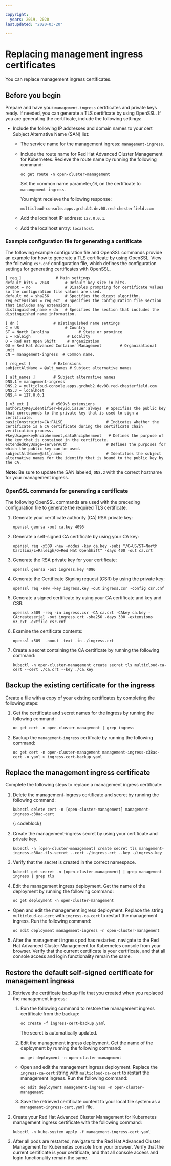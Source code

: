 ```yaml
---

copyright:
  years: 2019, 2020
lastupdated: "2020-03-20"

---
```


# Replacing management ingress certificates

You can replace management ingress certificates.

## Before you begin

Prepare and have your `management-ingress` certificates and private keys ready. If needed, you can generate a TLS certificate by using OpenSSL. If you are generating the certificate, include the following settings:

* Include the following IP addresses and domain names to your cert Subject Alternative Name (SAN) list:
  * The service name for the management ingress: `management-ingress`.
  * Include the route name for Red Hat Advanced Cluster Management for Kubernetes. Recieve the route name by running the following command:

     ```
     oc get route -n open-cluster-management
     ```

     Set the common name parameter,`CN`, on the certificate to `manangement-ingress`.

     You might receieve the following response:

     ```
     multicloud-console.apps.grchub2.dev08.red-chesterfield.com
     ```
  * Add the localhost IP address: `127.0.0.1`.
  * Add the localhost entry: `localhost`.

### Example configuration file for generating a certificate

The following example configuration file and OpenSSL commands provide an example for how to generate a TLS certificate by using OpenSSL. View the following `csr.cnf` configuration file, which defines the configuration settings for generating certificates with OpenSSL.

   ```
   [ req ]               # Main settings
   default_bits = 2048       # Default key size in bits.
   prompt = no               # Disables prompting for certificate values so the configuration file values are used.
   default_md = sha256       # Specifies the digest algorithm.
   req_extensions = req_ext  # Specifies the configuration file section that includes any extensions.
   distinguished_name = dn   # Specifies the section that includes the distinguished name information.

   [ dn ]               # Distinguished name settings
   C = US                    # Country
   ST = North Carolina             # State or province
   L = Raleigh                # Locality
   O = Red Hat Open Shift     # Organization
   OU = Red Hat Advanced Container Management        # Organizational unit
   CN = management-ingress  # Common name.

   [ req_ext ]          # Extensions
   subjectAltName = @alt_names # Subject alternative names

   [ alt_names ]        # Subject alternative names
   DNS.1 = management-ingress
   DNS.2 = multicloud-console.apps.grchub2.dev08.red-chesterfield.com
   DNS.3 = localhost
   DNS.4 = 127.0.0.1

   [ v3_ext ]          # x509v3 extensions
   authorityKeyIdentifier=keyid,issuer:always  # Specifies the public key that corresponds to the private key that is used to sign a certificate.
   basicConstraints=CA:FALSE                   # Indicates whether the certificate is a CA certificate during the certificate chain verification process.
   #keyUsage=keyEncipherment,dataEncipherment   # Defines the purpose of the key that is contained in the certificate.
   extendedKeyUsage=serverAuth                 # Defines the purposes for which the public key can be used.
   subjectAltName=@alt_names                   # Identifies the subject alternative names for the identify that is bound to the public key by the CA.
   ```

   **Note:** Be sure to update the SAN labeled, `DNS.2` with the correct hostname for your management ingress.


### OpenSSL commands for generating a certificate

The following OpenSSL commands are used with the preceding configuration file to generate the required TLS certificate.

  1. Generate your certificate authority (CA) RSA private key:

     ```
     openssl genrsa -out ca.key 4096
     ```

  2. Generate a self-signed CA certificate by using your CA key:

     ```
     openssl req -x509 -new -nodes -key ca.key -subj "/C=US/ST=North Carolina/L=Raleigh/O=Red Hat OpenShift" -days 400 -out ca.crt
     ```

  3. Generate the RSA private key for your certificate:

     ```
     openssl genrsa -out ingress.key 4096
     ```

  4. Generate the Certificate Signing request (CSR) by using the private key:

     ```
     openssl req -new -key ingress.key -out ingress.csr -config csr.cnf
     ```

  5. Generate a signed certificate by using your CA certificate and key and CSR:

     ```
     openssl x509 -req -in ingress.csr -CA ca.crt -CAkey ca.key -CAcreateserial -out ingress.crt -sha256 -days 300 -extensions v3_ext -extfile csr.cnf
     ```

  6. Examine the certificate contents:

     ```
     openssl x509  -noout -text -in ./ingress.crt
     ```

  7. Create a secret containing the CA certificate by running the following command:

     ```
     kubectl -n open-cluster-management create secret tls multicloud-ca-cert --cert ./ca.crt --key ./ca.key
     ```

## Backup the existing certificate for the ingress

Create a file with a copy of your existing certificates by completing the following steps:

1. Get the certificate and secret names for the ingress by running the following command:

   ```
   oc get cert -n open-cluster-management | grep ingress
   ```

2. Backup the `management-ingress` certifcate by running the following command:

   ```
   oc get cert -n open-cluster-management management-ingress-c38ac-cert -o yaml > ingress-cert-backup.yaml
   ```

## Replace the management ingress certificate

Complete the following steps to replace a management ingress certificate:

1. Delete the management-ingress certificate and secret by running the following command:

   ```
   kubectl delete cert -n [open-cluster-management] management-ingress-c38ac-cert
   ```
   {: codeblock}

2. Create the management-ingress secret by using your certificate and private key.

   ```
   kubectl -n [open-cluster-management] create secret tls management-ingress-c38ac-tls-secret --cert ./ingress.crt --key ./ingress.key
   ```

3. Verify that the secret is created in the correct namespace.

   ```
   kubectl get secret -n [open-cluster-management] | grep management-ingress | grep tls
   ```

4. Edit the management ingress deployment. Get the name of the deployment by running the following command:

   ```
   oc get deployment -n open-cluster-management
   ```
  * Open and edit the management ingress deployment. Replace the string `multicloud-ca-cert` with `ingress-ca-cert` to restart the management ingress. Run the following command:

     ```
     oc edit deployment management-ingress -n open-cluster-management
     ```

5. After the management ingress pod has restarted, navigate to the Red Hat Advanced Cluster Management for Kubernetes console from your browser. Verify that the current certificate is your certificate, and that all console access and login functionality remain the same.

## Restore the default self-signed certificate for management ingress

1. Retrieve the certificate backup file that you created when you replaced the management ingress:

   1. Run the following command to restore the management ingress certificate from the backup:

      ```
      oc create -f ingress-cert-backup.yaml
      ```

      The secret is automatically updated.

   2. Edit the management ingress deployment. Get the name of the deployment by running the following command:

      ```
      oc get deployment -n open-cluster-management
      ```

    * Open and edit the management ingress deployment. Replace the `ingress-ca-cert` string  with `multicloud-ca-cert` to restart the management ingress. Run the following command:

         ```
         oc edit deployment management-ingress -n open-cluster-management
         ```

   3. Save the retrieved certificate content to your local file system as a `management-ingress-cert.yaml` file.

2. Create your Red Hat Advanced Cluster Management for Kubernetes management ingress certificate with the following command:

   ```
   kubectl -n kube-system apply -f management-ingress-cert.yaml
   ```

3. After all pods are restarted, navigate to the Red Hat Advanced Cluster Management for Kubernetes console from your browser. Verify that the current certificate is your certificate, and that all console access and login functionality remain the same.
